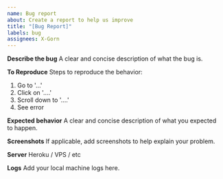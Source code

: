 ```yaml
---
name: Bug report
about: Create a report to help us improve
title: "[Bug Report]"
labels: bug
assignees: X-Gorn
---
```


**Describe the bug**
A clear and concise description of what the bug is.

**To Reproduce**
Steps to reproduce the behavior:

1. Go to '...'
2. Click on '....'
3. Scroll down to '....'
4. See error

**Expected behavior**
A clear and concise description of what you expected to happen.

**Screenshots**
If applicable, add screenshots to help explain your problem.

**Server**
Heroku / VPS / etc

**Logs**
Add your local machine logs here.
